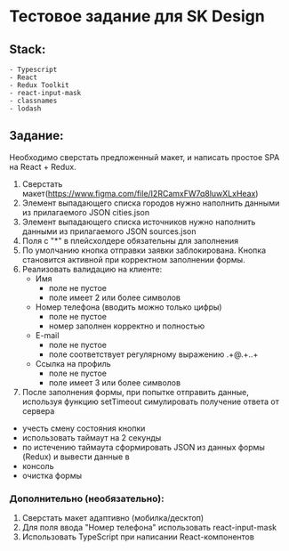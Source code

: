 # Тестовое задание для SK Design
## Stack:
    - Typescript
    - React
    - Redux Toolkit
    - react-input-mask
    - classnames
    - lodash

## Задание:

Необходимо сверстать предложенный макет, и написать простое SPA на React + Redux.

1. Сверстать макет(https://www.figma.com/file/I2RCamxFW7q8luwXLxHeax)
2. Элемент выпадающего списка городов нужно наполнить данными из прилагаемого JSON
cities.json
3. Элемент выпадающего списка источников нужно наполнить данными из прилагаемого
JSON sources.json
4. Поля с "*" в плейсхолдере обязательны для заполнения
5. По умолчанию кнопка отправки заявки заблокирована. Кнопка становится активной при
корректном заполнении формы.
6. Реализовать валидацию на клиенте:
    - Имя
        * поле не пустое
        * поле имеет 2 или более символов
    - Номер телефона (вводить можно только цифры)
        * поле не пустое
        * номер заполнен корректно и полностью
    - E-mail
        * поле не пустое
        * поле соответствует регулярному выражению .+@.+\..+
    - Ссылка на профиль
        * поле не пустое
        * поле имеет 3 или более символов
7. После заполнения формы, при попытке отправить данные, используя функцию setTimeout
симулировать получение ответа от сервера

* учесть смену состояния кнопки
* использовать таймаут на 2 секунды
* по истечению таймаута сформировать JSON из данных формы (Redux) и вывести данные в
* консоль
* очистка формы

### Дополнительно (необязательно):
1. Сверстать макет адаптивно (мобилка/десктоп)
2. Для поля ввода "Номер телефона" использовать react-input-mask
3. Использовать TypeScript при написании React-компонентов
